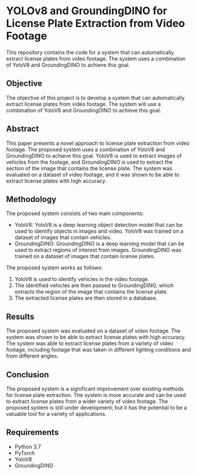 # YOLOv8 and GroundingDINO for License Plate Extraction from Video Footage

This repository contains the code for a system that can automatically extract license plates from video footage. The system uses a combination of YoloV8 and GroundingDINO to achieve this goal.

## Objective

The objective of this project is to develop a system that can automatically extract license plates from video footage. The system will use a combination of YoloV8 and GroundingDINO to achieve this goal.

## Abstract

This paper presents a novel approach to license plate extraction from video footage. The proposed system uses a combination of YoloV8 and GroundingDINO to achieve this goal. YoloV8 is used to extract images of vehicles from the footage, and GroundingDINO is used to extract the section of the image that contains the license plate. The system was evaluated on a dataset of video footage, and it was shown to be able to extract license plates with high accuracy.

## Methodology

The proposed system consists of two main components:

* YoloV8: YoloV8 is a deep learning object detection model that can be used to identify objects in images and video. YoloV8 was trained on a dataset of images that contain vehicles.
* GroundingDINO: GroundingDINO is a deep learning model that can be used to extract regions of interest from images. GroundingDINO was trained on a dataset of images that contain license plates.

The proposed system works as follows:

1. YoloV8 is used to identify vehicles in the video footage.
2. The identified vehicles are then passed to GroundingDINO, which extracts the region of the image that contains the license plate.
3. The extracted license plates are then stored in a database.

## Results

The proposed system was evaluated on a dataset of video footage. The system was shown to be able to extract license plates with high accuracy. The system was able to extract license plates from a variety of video footage, including footage that was taken in different lighting conditions and from different angles.

## Conclusion

The proposed system is a significant improvement over existing methods for license plate extraction. The system is more accurate and can be used to extract license plates from a wider variety of video footage. The proposed system is still under development, but it has the potential to be a valuable tool for a variety of applications.

## Requirements

* Python 3.7
* PyTorch
* YoloV8
* GroundingDINO


